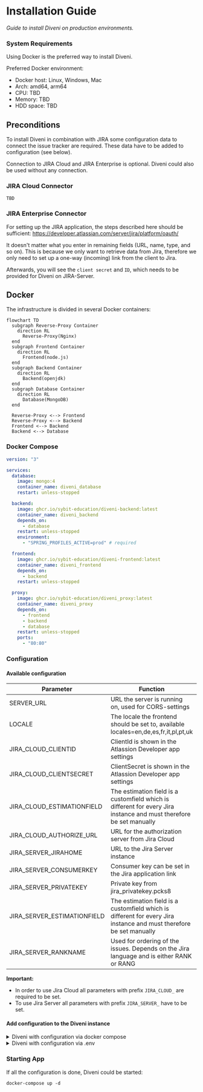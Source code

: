 # Installation Guide

*Guide to install Diveni on production environments.*

### System Requirements

Using Docker is the preferred way to install Diveni.

Preferred Docker environment: 

* Docker host: Linux, Windows, Mac
* Arch: amd64, arm64
* CPU: TBD
* Memory: TBD
* HDD space: TBD

## Preconditions

To install Diveni in combination with JIRA some configuration data to connect the issue 
tracker are required. These data have to be added to configuration (see below).

Connection to JIRA Cloud and JIRA Enterprise is optional. Diveni could also be used without any
connection.

### JIRA Cloud Connector

    TBD

### JIRA Enterprise Connector

For setting up the JIRA application, the steps described here should be sufficient:
<https://developer.atlassian.com/server/jira/platform/oauth/>

It doesn't matter what you enter in remaining fields (URL, name, type, and so on).
This is because we only want to retrieve data from Jira, therefore we only need to set up a
one-way (incoming) link from the client to Jira.

Afterwards, you will see the `client secret` and `ID`, which needs to be provided for Diveni on
JIRA-Server.

## Docker

The infrastructure is divided in several Docker containers:

```mermaid
flowchart TD
  subgraph Reverse-Proxy Container
    direction RL
      Reverse-Proxy(Nginx)
  end  
  subgraph Frontend Container
    direction RL
      Frontend(node.js)
  end
  subgraph Backend Container
    direction RL
      Backend(openjdk)
  end
  subgraph Database Container
    direction RL
      Database(MongoDB)
  end  

  Reverse-Proxy <--> Frontend
  Reverse-Proxy <--> Backend  
  Frontend <--> Backend
  Backend <--> Database
````

### Docker Compose 

```yaml
version: "3"

services:
  database:
    image: mongo:4
    container_name: diveni_database
    restart: unless-stopped

  backend:
    image: ghcr.io/sybit-education/diveni-backend:latest
    container_name: diveni_backend
    depends_on:
      - database
    restart: unless-stopped
    environment:
      - "SPRING_PROFILES_ACTIVE=prod" # required

  frontend:
    image: ghcr.io/sybit-education/diveni-frontend:latest
    container_name: diveni_frontend
    depends_on:
      - backend
    restart: unless-stopped

  proxy:
    image: ghcr.io/sybit-education/diveni_proxy:latest
    container_name: diveni_proxy
    depends_on:
      - frontend
      - backend
      - database
    restart: unless-stopped
    ports:
      - "80:80"

```

### Configuration
#### Available configuration
| Parameter | Function | default value |
|---|---|---|
| SERVER_URL | URL the server is running on, used for CORS-settings | null |
| LOCALE | The locale the frontend should be set to, available locales=en,de,es,fr,it,pl,pt,uk | en |
| JIRA_CLOUD_CLIENTID | ClientId is shown in the Atlassion Developer app settings | null |
| JIRA_CLOUD_CLIENTSECRET | ClientSecret is shown in the Atlassion Developer app settings | null |
| JIRA_CLOUD_ESTIMATIONFIELD | The estimation field is a customfield which is different for every Jira instance and must therefore be set manually | customfield_10016 |
| JIRA_CLOUD_AUTHORIZE_URL | URL for the authorization server from Jira Cloud | null |
| JIRA_SERVER_JIRAHOME | URL to the Jira Server instance | null |
| JIRA_SERVER_CONSUMERKEY | Consumer key can be set in the Jira application link | OauthKey |
| JIRA_SERVER_PRIVATEKEY | Private key from jira_privatekey.pcks8 | null |
| JIRA_SERVER_ESTIMATIONFIELD | The estimation field is a customfield which is different for every Jira instance and must therefore be set manually | customfield_10111 |
| JIRA_SERVER_RANKNAME | Used for ordering of the issues. Depends on the Jira language and is either RANK or RANG | RANK |

**Important:**
* In order to use Jira Cloud all parameters with prefix `JIRA_CLOUD_` are required to be set.
* To use Jira Server all parameters with prefix `JIRA_SERVER_` have to be set.


#### Add configuration to the Diveni instance
<details>
<summary>Diveni with configuration via docker compose</summary>

Update Docker Compose to environment variables
```yaml
[...]
  backend:
    image: ghcr.io/sybit-education/diveni-backend:latest
    container_name: diveni_backend
    depends_on:
      - database
    restart: unless-stopped
    environment:
      - "SPRING_PROFILES_ACTIVE=prod" # required
      - "SERVER_URL=http://localhost:8080"
      - "LOCALE=en"
      - "JIRA_CLOUD_CLIENTID=[xxx]"
      - "JIRA_CLOUD_CLIENTSECRET=[xxx]"
      - "JIRA_CLOUD_ESTIMATIONFIELD=customfield_10016"
      - "JIRA_CLOUD_AUTHORIZE_URL=https://auth.atlassian.com"
      - "JIRA_SERVER_JIRAHOME=https://jira.company.com"
      - "JIRA_SERVER_CONSUMERKEY=OauthKey"
      - "JIRA_SERVER_PRIVATEKEY=[xxx]"
      - "JIRA_SERVER_ESTIMATIONFIELD=customfield_10152"
      - "JIRA_SERVER_RANKNAME=RANG"
[...]
```

</details>

<details>
<summary>Diveni with configuration via .env</summary>

To configure your local environment, you have to add your configuration to `/backend/.env`

See below for example:
```properties 
#URL the server is running on
SERVER_URL=http://localhost:8080

#The locale the frontend should be set to
LOCALE=en

#ClientId and ClientSecret are shown in the Atlassian Developer app settings
JIRA_CLOUD_CLIENTID=[xxx]
JIRA_CLOUD_CLIENTSECRET=[xxx]

#URL for the authorization server
JIRA_CLOUD_AUTHORIZE_URL=https://auth.atlassian.com/authorize?...

#The estimation field is a customfield which is different for every Jira instance and must therefore be set manually
JIRA_CLOUD_ESTIMATIONFIELD=customfield_10016

#URL to the Jira Server instance
JIRA_SERVER_JIRAHOME=https://jira.company.com

#Consumer key can be set in the Jira application link
JIRA_SERVER_CONSUMERKEY=OauthKey

#Private key from jira_privatekey.pcks8
JIRA_SERVER_PRIVATEKEY=[xxx]

#The estimation field is a customfield which is different for every Jira instance and must therefore be set manually
JIRA_SERVER_ESTIMATIONFIELD=customfield_10152

#Used for correct sortation of the issues. Depends on the Jira language e.g. RANK or RANG
JIRA_SERVER_RANKNAME=RANG
```
Copy the configured file to `/backend/.env`

Update Docker Compose to use .env

```yaml
[...]
  backend:
    image: ghcr.io/sybit-education/diveni-backend:latest
    container_name: diveni_backend
    depends_on:
      - database
    restart: unless-stopped
    environment:
      - "SPRING_PROFILES_ACTIVE=prod" # required
    env_file:
      - ./backend/.env
[...]
```

</details>


### Starting App 

If all the configuration is done, Diveni could be started:

```shell
docker-compose up -d
```

